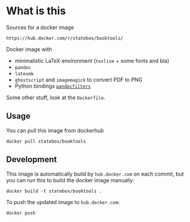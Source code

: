 # What is this

Sources for a docker image

	https://hub.docker.com/r/statebox/booktools/

Docker image with

- minimalistic LaTeX environment (`texlive` + some fonts and bla)
- `pandoc`
- `latexmk`
- `ghostscript` and `imagemagick` to convert PDF to PNG
- Python bindings [`pandocfilters`](https://github.com/jgm/pandocfilters)

Some other stuff, look at the `Dockerfile`.

## Usage

You can pull this image from dockerhub

	docker pull statebox/booktools

## Development

This image is automatically build by `hub.docker.com` on each commit,
but you can run this to build the docker image manually:

	docker build -t statebox/booktools .

To push the updated image to `hub.docker.com`:

	docker push


